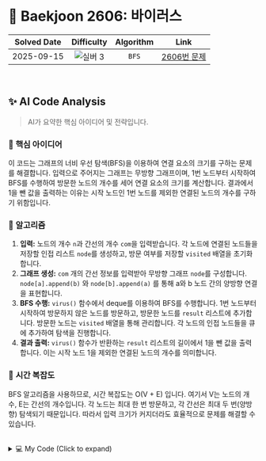 # 📝 Baekjoon 2606: 바이러스

| **Solved Date** | **Difficulty** | **Algorithm** | **Link** |
|:---:|:---:|:---:|:---:|
| 2025-09-15 | ![실버 3](https://img.shields.io/badge/Silver-3-949393?style=for-the-badge) | `BFS` | [2606번 문제](https://www.acmicpc.net/problem/2606) |

<br/>

## ✨ AI Code Analysis

> AI가 요약한 핵심 아이디어 및 전략입니다.

### 🧠 **핵심 아이디어**

이 코드는 그래프의 너비 우선 탐색(BFS)을 이용하여 연결 요소의 크기를 구하는 문제를 해결합니다.  입력으로 주어지는 그래프는 무방향 그래프이며, 1번 노드부터 시작하여 BFS를 수행하여 방문한 노드의 개수를 세어 연결 요소의 크기를 계산합니다.  결과에서 1을 뺀 값을 출력하는 이유는 시작 노드인 1번 노드를 제외한 연결된 노드의 개수를 구하기 위함입니다.


### 📝 **알고리즘**

1. **입력:** 노드의 개수 `n`과 간선의 개수 `com`을 입력받습니다.  각 노드에 연결된 노드들을 저장할 인접 리스트 `node`를 생성하고, 방문 여부를 저장할 `visited` 배열을 초기화합니다.
2. **그래프 생성:** `com` 개의 간선 정보를 입력받아 무방향 그래프 `node`를 구성합니다.  `node[a].append(b)` 와 `node[b].append(a)` 를 통해 a와 b 노드 간의 양방향 연결을 표현합니다.
3. **BFS 수행:** `virus()` 함수에서 deque를 이용하여 BFS를 수행합니다. 1번 노드부터 시작하여 방문하지 않은 노드를 방문하고, 방문한 노드를 `result` 리스트에 추가합니다. 방문한 노드는 `visited` 배열을 통해 관리합니다.  각 노드의 인접 노드들을 큐에 추가하여 탐색을 진행합니다.
4. **결과 출력:** `virus()` 함수가 반환하는 `result` 리스트의 길이에서 1을 뺀 값을 출력합니다. 이는 시작 노드 1을 제외한 연결된 노드의 개수를 의미합니다.


### 🧐 **시간 복잡도**

BFS 알고리즘을 사용하므로, 시간 복잡도는 O(V + E) 입니다. 여기서 V는 노드의 개수, E는 간선의 개수입니다.  각 노드는 최대 한 번 방문하고, 각 간선은 최대 두 번(양방향) 탐색되기 때문입니다.  따라서 입력 크기가 커지더라도 효율적으로 문제를 해결할 수 있습니다.


<br/>

<details>
<summary>💻 My Code (Click to expand)</summary>

````py
# Baekjoon Problem 2606: 바이러스
# https://www.acmicpc.net/problem/2606

from collections import deque

def virus():
    result = []
    stack = deque([1])
    while stack:
        now = stack.popleft()
        if not visited[now]:
            result.append(now)
            visited[now] = True
            for data in node[now]:
                stack.append(data)
    return result
n = int(input())

com = int(input())

node = {}
for i in range(n):
    node[i+1] = []

for _ in range(com):
    a,b = map(int, input().split())
    node[a].append(b)
    node[b].append(a)

visited = [False] * (n+1)

print(len(virus())-1)
</details>